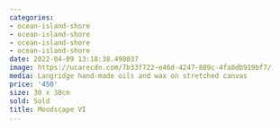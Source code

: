 ```yaml
---
categories:
- ocean-island-shore
- ocean-island-shore
- ocean-island-shore
- ocean-island-shore
date: 2022-04-09 13:18:38.498037
image: https://ucarecdn.com/7b33f722-e46d-4247-889c-4fa8db919bf7/
media: Langridge hand-made oils and wax on stretched canvas
price: '450'
size: 30 x 30cm
sold: Sold
title: Moodscape VI
...
```

